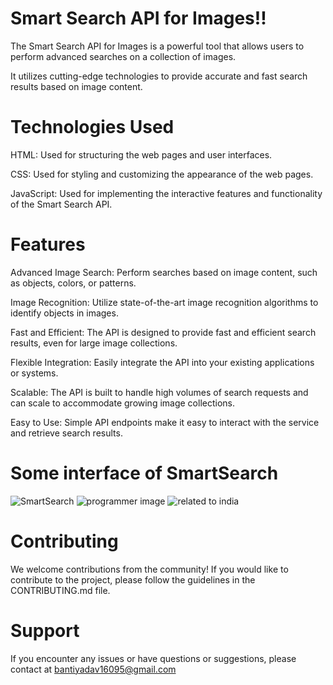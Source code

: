 # Smart Search API for Images!!
The Smart Search API for Images is a powerful tool that allows users to perform advanced searches on a collection of images.

It utilizes cutting-edge technologies to provide accurate and fast search results based on image content.

# Technologies Used
HTML: Used for structuring the web pages and user interfaces.

CSS: Used for styling and customizing the appearance of the web pages.

JavaScript: Used for implementing the interactive features and functionality of the Smart Search API.

# Features
Advanced Image Search: Perform searches based on image content, such as objects, colors, or patterns.

Image Recognition: Utilize state-of-the-art image recognition algorithms to identify objects in images.

Fast and Efficient: The API is designed to provide fast and efficient search results, even for large image collections.

Flexible Integration: Easily integrate the API into your existing applications or systems.

Scalable: The API is built to handle high volumes of search requests and can scale to accommodate growing image collections.

Easy to Use: Simple API endpoints make it easy to interact with the service and retrieve search results.

# Some interface of SmartSearch
![SmartSearch](https://github.com/ankit3388/SmartSearch/assets/106178304/e6214c63-ba99-4456-a552-edc9ddce73b0)
![programmer image](https://github.com/ankit3388/SmartSearch/assets/106178304/70d953e8-289b-4563-be36-a4a572ddf110)
![related to india](https://github.com/ankit3388/SmartSearch/assets/106178304/d52fe27e-857d-4514-b002-609923ff266a)

# Contributing
We welcome contributions from the community! If you would like to contribute to the project, please follow the guidelines in the CONTRIBUTING.md file.

# Support
If you encounter any issues or have questions or suggestions, please contact at bantiyadav16095@gmail.com
